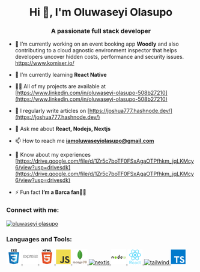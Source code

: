  <h1 align="center">Hi 👋, I'm Oluwaseyi Olasupo</h1>
<h3 align="center">A passionate full stack developer</h3>



- 🔭 I’m currently working on an event booking app **Woodly** and also contributing to a cloud agnostic environment inspector that helps developers uncover hidden costs, performance and security issues. https://www.komiser.io/

- 🌱 I’m currently learning **React Native**

- 👨‍💻 All of my projects are available at [https://www.linkedin.com/in/oluwaseyi-olasupo-508b27210](https://www.linkedin.com/in/oluwaseyi-olasupo-508b27210)

- 📝 I regularly write articles on [https://joshua777.hashnode.dev/](https://joshua777.hashnode.dev/)

- 💬 Ask me about **React, Nodejs, Nextjs**

- 📫 How to reach me **iamoluwaseyiolasupo@gmail.com**

- 📄 Know about my experiences [https://drive.google.com/file/d/1Zr5c7boTF0FSxAgaOTPfhkm_jqLKMcy6/view?usp=drivesdk](https://drive.google.com/file/d/1Zr5c7boTF0FSxAgaOTPfhkm_jqLKMcy6/view?usp=drivesdk)

- ⚡ Fun fact **I’m a Barca fan🔴🔵**

<h3 align="left">Connect with me:</h3>
<p align="left">
<a href="https://linkedin.com/in/oluwaseyi olasupo" target="blank"><img align="center" src="https://raw.githubusercontent.com/rahuldkjain/github-profile-readme-generator/master/src/images/icons/Social/linked-in-alt.svg" alt="oluwaseyi olasupo" height="30" width="40" /></a>
</p>

<h3 align="left">Languages and Tools:</h3>
<p align="left"> <a href="https://www.w3schools.com/css/" target="_blank" rel="noreferrer"> <img src="https://raw.githubusercontent.com/devicons/devicon/master/icons/css3/css3-original-wordmark.svg" alt="css3" width="40" height="40"/> </a> <a href="https://expressjs.com" target="_blank" rel="noreferrer"> <img src="https://raw.githubusercontent.com/devicons/devicon/master/icons/express/express-original-wordmark.svg" alt="express" width="40" height="40"/> </a> <a href="https://www.w3.org/html/" target="_blank" rel="noreferrer"> <img src="https://raw.githubusercontent.com/devicons/devicon/master/icons/html5/html5-original-wordmark.svg" alt="html5" width="40" height="40"/> </a> <a href="https://developer.mozilla.org/en-US/docs/Web/JavaScript" target="_blank" rel="noreferrer"> <img src="https://raw.githubusercontent.com/devicons/devicon/master/icons/javascript/javascript-original.svg" alt="javascript" width="40" height="40"/> </a> <a href="https://www.mongodb.com/" target="_blank" rel="noreferrer"> <img src="https://raw.githubusercontent.com/devicons/devicon/master/icons/mongodb/mongodb-original-wordmark.svg" alt="mongodb" width="40" height="40"/> </a> <a href="https://nextjs.org/" target="_blank" rel="noreferrer"> <img src="https://cdn.worldvectorlogo.com/logos/nextjs-2.svg" alt="nextjs" width="40" height="40"/> </a> <a href="https://nodejs.org" target="_blank" rel="noreferrer"> <img src="https://raw.githubusercontent.com/devicons/devicon/master/icons/nodejs/nodejs-original-wordmark.svg" alt="nodejs" width="40" height="40"/> </a> <a href="https://reactjs.org/" target="_blank" rel="noreferrer"> <img src="https://raw.githubusercontent.com/devicons/devicon/master/icons/react/react-original-wordmark.svg" alt="react" width="40" height="40"/> </a> <a href="https://tailwindcss.com/" target="_blank" rel="noreferrer"> <img src="https://www.vectorlogo.zone/logos/tailwindcss/tailwindcss-icon.svg" alt="tailwind" width="40" height="40"/> </a> <a href="https://www.typescriptlang.org/" target="_blank" rel="noreferrer"> <img src="https://raw.githubusercontent.com/devicons/devicon/master/icons/typescript/typescript-original.svg" alt="typescript" width="40" height="40"/> </a> </p>



